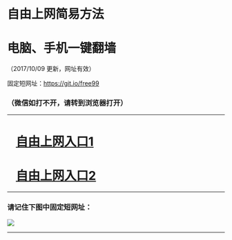 ﻿# 自由上网简易方法

# 电脑、手机一键翻墙

（2017/10/09 更新，网址有效）

固定短网址：https://git.io/free99

### （微信如打不开，请转到浏览器打开）


***





# &nbsp;&nbsp; <a href="http://ft1711031118.fwq-tz-1001.info/fwqtz01.html?t=100900131718 " target="_blank">自由上网入口1</a>
# &nbsp;&nbsp; <a href="http://ft2342627488.fwq-tz-1002.info/fwqtz02.html?t=10090017195 " target="_blank">自由上网入口2</a>
***

### 请记住下图中固定短网址：

<img src="https://s3-us-west-2.amazonaws.com/fwq-1001/yjfq-20170905okok.png" /> 


***

